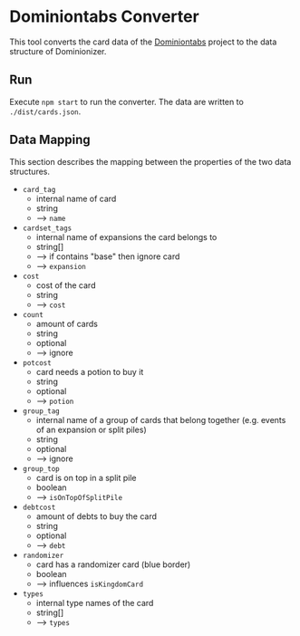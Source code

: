 # Dominiontabs Converter

This tool converts the card data of the [Dominiontabs](https://github.com/sumpfork/dominiontabs) project to the data structure of Dominionizer.

## Run

Execute `npm start` to run the converter. The data are written to `./dist/cards.json`.

## Data Mapping

This section describes the mapping between the properties of the two data structures.

-   `card_tag`
    -   internal name of card
    -   string
    -   --> `name`
-   `cardset_tags`
    -   internal name of expansions the card belongs to
    -   string[]
    -   --> if contains "base" then ignore card
    -   --> `expansion`
-   `cost`
    -   cost of the card
    -   string
    -   --> `cost`
-   `count`
    -   amount of cards
    -   string
    -   optional
    -   --> ignore
-   `potcost`
    -   card needs a potion to buy it
    -   string
    -   optional
    -   --> `potion`
-   `group_tag`
    -   internal name of a group of cards that belong together (e.g. events of an expansion or split piles)
    -   string
    -   optional
    -   --> ignore
-   `group_top`
    -   card is on top in a split pile
    -   boolean
    -   --> `isOnTopOfSplitPile`
-   `debtcost`
    -   amount of debts to buy the card
    -   string
    -   optional
    -   --> `debt`
-   `randomizer`
    -   card has a randomizer card (blue border)
    -   boolean
    -   --> influences `isKingdomCard`
-   `types`
    -   internal type names of the card
    -   string[]
    -   --> `types`
